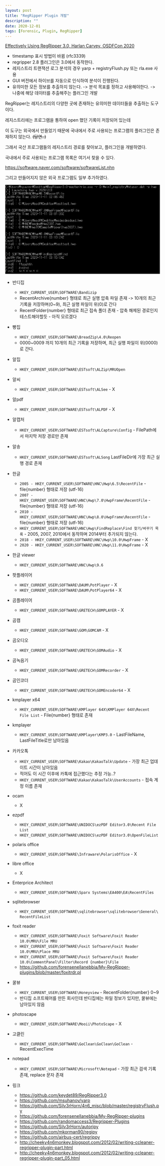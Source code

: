 ```yaml
---
layout: post
title: "RegRipper Plugin 개발"
description: ""
date: 2020-12-01
tags: [Forensic, Plugin, RegRipper]
---
```


<a href="https://youtu.be/rkzXyqa5e1g">Effectively Using RegRipper 3.0, Harlan Carvey, OSDFCon 2020</a>

* timestamp 표시 방법이 바뀜 (rfc3339)
* regripper 2.8 플러그인은 3.0에서 동작한다.
* 레지스트리 트랜잭션 로그 분석의 경우 yarp + registryFlush.py 또는 rla.exe 사용
* GUI 버전에서 하이브를 자동으로 인식하여 분석이 진행된다.
* 유의미한 모든 정보를 추출하지 않는다. -> 분석 목표를 정하고 사용해야한다. -> 나중에 해당 데이터를 추출해주는 플러그인 개발

RegRipper는 레지스트리의 다양한 곳에 존재하는 유의미한 데이터들을 추출하는 도구이다.

레지스트리에는 프로그램을 통하여 open 했던 기록이 저장되어 있는데

이 도구는 외국에서 만들었기 때문에 국내에서 주로 사용되는 프로그램의 플러그인은 존재하지 않는다. ~~(당연..)~~

그래서 국산 프로그램들의 레지스트리 경로를 찾아보고, 플러그인을 개발하였다.

국내에서 주로 사용되는 프로그램 목록은 여기서 찾을 수 있다.

https://software.naver.com/software/softwareList.nhn

그리고 만들어지지 않은 외국 프로그램도 일부 추가하였다.

![regripper](/assets/images/regripper/0.png)

* 반디집
    - `HKEY_CURRENT_USER\SOFTWARE\Bandizip`
    - RecentArchive{number} 형태로 최근 실행 압축 파일 존재 -> 10개의 최근 기록을 저장하며(0~9), 최근 실행 파일이 위(0)로 간다
    - RecentFolder{number} 형태로 최근 접속 폴더 존재 - 압축 해제된 경로인지 테스트해야할듯 - 아직 모르겠다

* 빵집
    - `HKEY_CURRENT_USER\SOFTWARE\BreadZip\4.0\Reopen`
    - 0000~0009 까지 10개의 최근 기록을 저장하며, 최근 실행 파일이 위(0000)로 간다.

* 알집
    - `HKEY_CURRENT_USER\SOFTWARE\ESTsoft\ALZip\MRUOpen`

* 알씨
    - `HKEY_CURRENT_USER\SOFTWARE\ESTsoft\ALSee` - X

* 알pdf
    - `HKEY_CURRENT_USER\SOFTWARE\ESTsoft\ALPDF` - X

* 알캡처
    - `HKEY_CURRENT_USER\SOFTWARE\ESTsoft\ALCapture\Config` - FilePath에서 마지막 저장 경로만 존재

* 알송
    - `HKEY_CURRENT_USER\SOFTWARE\ESTsoft\ALSong` LastFileDir에 가장 최근 실행 경로 존재

* 한글
    - `2005 - HKEY_CURRENT_USER\SOFTWARE\HNC\Hwp\6.5\RecentFile` - file{number} 형태로 저장 (utf-16)
    - `2007 - HKEY_CURRENT_USER\SOFTWARE\HNC\Hwp\7.0\HwpFrame\RecentFile` - file{number} 형태로 저장 (utf-16)
    - `2010 - HKEY_CURRENT_USER\SOFTWARE\HNC\Hwp\8.0\HwpFrame\RecentFile` - file{number} 형태로 저장 (utf-16)
    - `HKEY_CURRENT_USER\SOFTWARE\HNC\Hwp\FindReplace\Find 찾기/바꾸기 목록` - 2005, 2007, 2010에서 동작하며 2014부터 추가되지 않는다.
    - `2018 - HKEY_CURRENT_USER\SOFTWARE\HNC\Hwp\10.0\HwpFrame` - X
    - `2020 - HKEY_CURRENT_USER\SOFTWARE\HNC\Hwp\11.0\HwpFrame` - X
    
* 한글 viewer
    - `HKEY_CURRENT_USER\SOFTWARE\HNC\Hwp\9.6`

* 팟플레이어
    - `HKEY_CURRENT_USER\SOFTWARE\DAUM\PotPlayer` - X
    - `HKEY_CURRENT_USER\SOFTWARE\DAUM\PotPlayer64` - X

* 곰플레이어
    - `HKEY_CURRENT_USER\SOFTWARE\GRETECH\GOMPLAYER` - X

* 곰캠
    - `HKEY_CURRENT_USER\SOFTWARE\GOM\GOMCAM` - X

* 곰오디오
    - `HKEY_CURRENT_USER\SOFTWARE\GRETECH\GOMAudio` - X

* 곰녹음기
    - `HKEY_CURRENT_USER\SOFTWARE\GRETECH\GOMRecorder` - X

* 곰인코더
    - `HKEY_CURRENT_USER\SOFTWARE\GRETECH\GOMEncoder64` - X

* kmplayer x64
    - `HKEY_CURRENT_USER\SOFTWARE\KMPlayer 64X\KMPlayer 64X\Recent File List` - File{number} 형태로 존재

* kmplayer
    - `HKEY_CURRENT_USER\SOFTWARE\KMPlayer\KMP3.0` - LastFileName, LastFileTitle로만 남아있음

* 카카오톡
    - `HKEY_CURRENT_USER\SOFTWARE\Kakao\KakaoTalk\Update` - 가장 최근 업데이트 시간이 남아있음
    - 적어도 이 시간 이후에 카톡에 접근했다는 추정 가능..?
    - `HKEY_CURRENT_USER\SOFTWARE\Kakao\KakaoTalk\UserAccounts` - 접속 계정 이름 존재

* ocam
    - X

* ezpdf
    - `HKEY_CURRENT_USER\SOFTWARE\UNIDOCS\ezPDF Editor3.0\Recent File List`
    - `HKEY_CURRENT_USER\SOFTWARE\UNIDOCS\ezPDF Editor3.0\OpenFileList`

* polaris office
    - `HKEY_CURRENT_USER\SOFTWARE\Infraware\PolarisOffice` - X

* libre office
    - X

* Enterprice Architect
    - `HKEY_CURRENT_USER\SOFTWARE\Sparx Systems\EA400\EA\RecentFiles`

* sqlitebrowser
    - `HKEY_CURRENT_USER\SOFTWARE\sqlitebrowser\sqlitebrowser\General\RecentFileList`

* foxit reader
    - `HKEY_CURRENT_USER\SOFTWARE\Foxit Software\Foxit Reader 10.0\MRU\File MRU`
    - `HKEY_CURRENT_USER\SOFTWARE\Foxit Software\Foxit Reader 10.0\MRU\Place MRU`
    - `HKEY_CURRENT_USER\SOFTWARE\Foxit Software\Foxit Reader 10.0\CommentPanel\Filter\Record {number}\File`
    - https://github.com/forensenellanebbia/My-RegRipper-plugins/blob/master/foxitrdr.pl

* 꿀뷰
    - `HKEY_CURRENT_USER\SOFTWARE\Honeyview` - RecentFolder{number} 0~9
    - 반디집 소프트웨어를 만든 회사인데 반디집에는 파일 정보가 있지만, 꿀뷰에는 남아있지 않음

* photoscape
    - `HKEY_CURRENT_USER\SOFTWARE\Mooii\PhotoScape` - X

* 고클린
    - `HKEY_CURRENT_USER\SOFTWARE\GoClean\GoClean\GoClean` - RecentExecTime

* notepad
    - `HKEY_CURRENT_USER\SOFTWARE\Microsoft\Notepad` - 가장 최근 검색 기록 존재, replace 문자 존재

* 링크
    * https://github.com/keydet89/RegRipper3.0
    * https://github.com/msuhanov/yarp
    * https://github.com/Silv3rHorn/4n6_misc/blob/master/registryFlush.py
    * https://github.com/forensenellanebbia/My-RegRipper-plugins
    * https://github.com/randomaccess3/Regripper-Plugins
    * https://github.com/Silv3rHorn/autoripy
    * https://github.com/mkorman90/regipy
    * https://github.com/airbus-cert/regrippy
    * http://cheeky4n6monkey.blogspot.com/2012/02/writing-ccleaner-regripper-plugin-part.html
    * http://cheeky4n6monkey.blogspot.com/2012/02/writing-ccleaner-regripper-plugin-part_05.html
